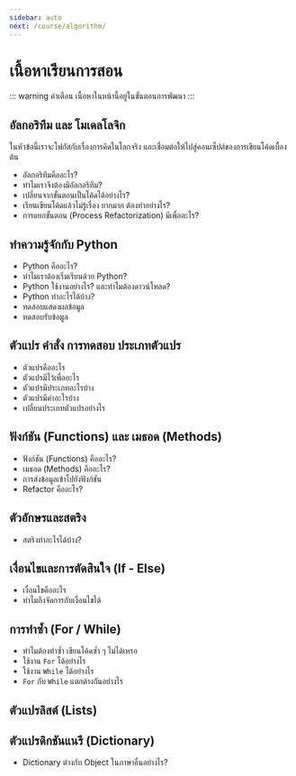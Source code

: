 ```yaml
---
sidebar: auto
next: /course/algorithm/
---
```

# เนื้อหาเรียนการสอน
::: warning คำเตือน
เนื้อหาในหน้านี้อยู่ในขั้นตอนการพัฒนา
:::

## อัลกอริทึม และ โมเดลโลจิก
ในหัวข้อนี้เราจะโฟกัสกับเรื่องการคิดในโลกจริง และเชื่อมต่อให้ไปสู่คอนเซ็ปต์ของการเขียนโค้ดเบื้องต้น
- อัลกอริทึมคืออะไร?
- ทำไมเราจึงต้องมีอัลกอริทึม?
- เปลี่ยนจากขั้นตอนเป็นโค้ดได้อย่างไร?
- เรียนเขียนโค้ดแล้วไม่รู้เรื่อง ยากมาก ต้องทำอย่างไร?
- การแยกขั้นตอน (Process Refactorization) มีเพื่ออะไร?

## ทำความรู้จักกับ Python
- Python คืออะไร?
- ทำไมเราต้องเริ่มเรียนด้วย Python?
- Python ใช้งานอย่างไร? และทำไมต้องดาวน์โหลด?
- Python ทำอะไรได้บ้าง?
- ทดสอบแสดงผลข้อมูล
- ทดสอบรับข้อมูล


## ตัวแปร คำสั่ง การทดสอบ ประเภทตัวแปร
- ตัวแปรคืออะไร
- ตัวแปรมีไว้เพื่ออะไร
- ตัวแปรมีประเภทอะไรบ้าง
- ตัวแปรมีค่าอะไรบ้าง
- เปลี่ยนประเภทตัวแปรอย่างไร

## ฟังก์ชัน (Functions) และ เมธอด (Methods)
- ฟังก์ชัน (Functions) คืออะไร?
- เมธอด (Methods) คืออะไร?
- การส่งข้อมูลเข้าไปยังฟังก์ชัน
- Refactor คืออะไร?

## ตัวอักษรและสตริง
- สตริงทำอะไรได้บ้าง?

## เงื่อนไขและการตัดสินใจ (If - Else)
- เงื่อนไขคืออะไร
- ทำไมถึงจัดการกับเงื่อนไขได้

## การทำซ้ำ (For / While)
- ทำไมต้องทำซ้ำ เขียนโค้ดซ้ำ ๆ ไม่ได้เหรอ
- ใช้งาน `For` ได้อย่างไร
- ใช้งาน `While` ได้อย่างไร
- `For` กับ `While` แตกต่างกันอย่างไร

## ตัวแปรลิสต์ (Lists)


## ตัวแปรดิกชันแนรี (Dictionary)
- Dictionary ต่างกับ Object ในภาษาอื่นอย่างไร?
